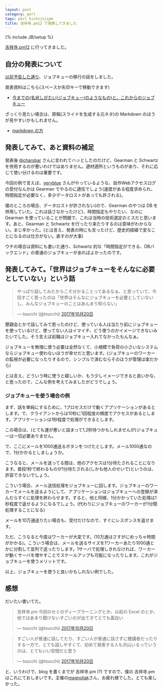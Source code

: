 ```yaml
---
layout: post
category: perl
tags: perl kichijojipm
title: 吉祥寺.pm12 で発表してきました
---
```

{% include JB/setup %}

[吉祥寺.pm12](https://kichijojipm.connpass.com/event/64456/) に行ってきました。

## 自分の発表について

[以前予告した通り](http://tsucchi.github.io/perl/2017/09/14/kichijoji-pm-yokoku)、ジョブキューの移行の話をしました。

発表資料はこちら(スペースか矢印キーで移動できます)

+ [今までの(名状しがたい)ジョブキュー(のようなもの)と、これからのジョブキュー](http://tsucchi.github.io/slides/kichijojipm/12/index.html#/title)

ざっくり見たい場合は、原稿(スライドを生成する元ネタ)の Markdown のほうが見やすいかもしれません。

+ [markdown の方](https://github.com/tsucchi/tsucchi.github.com/blob/master/slides/kichijojipm/12/index.md)

## 発表してみて、あと資料の補足

発表後 [@charsbar](https://twitter.com/charsbar) さんに言われてハッとしたのだけど、Gearman と Schwartz を併用するのが悪いわけではありません。適材適所というものがあり、それに応じて使い分けるのは重要です。

今回の例で言えば、[veryblue](https://twitter.com/veryblue0416) さんがやっているような、自作Webアクセスログの受付なんかは Gearman でやるのに適任でしょう(速度がある程度求められ、時間指定が必要なく、多少データロストがあっても許される)。

僕のところの場合、データロストが許されない(ので、Gearman のやつは DB を併用していた。これは話さなかったけど)、時間指定もやりたい、なのに Gearman を使っていることが問題で、これは当時の技術選定のミスだと思います。あと、Gearman と Schwartz を行ったり来たりするのは意味がわからない。まじ辛かった。(とは言え、発表の時にも言ったけど、歴史的経緯で変なことになるのは仕方がない。直すのが大事)

ウチの場合は資料にも書いた通り、Schwartz 的な「時間指定ができる、DBバックエンド」の普通のジョブキューがあればよかったのです。

## 発表してみて。「世界はジョブキューをそんなに必要としていない」という話

<blockquote class="twitter-tweet" data-lang="ja"><p lang="ja" dir="ltr">やっぱり話してみたからこそ分かることってあるなぁ、と思っていて、今回すごく思ったのは「世界はそんなにジョブキューを必要としていないし、みんなジョブキューのことはあんまり知らない」</p>&mdash; tsucchi (@tsucchi) <a href="https://twitter.com/tsucchi/status/921417871409811456?ref_src=twsrc%5Etfw">2017年10月20日</a></blockquote>
<script async src="//platform.twitter.com/widgets.js" charset="utf-8"></script>

懇親会とかで話してみて思ったのけど、使っている人は当たり前にジョブキューを使っているけど、使ってない人はイマイチ、どう使うのかイメージできないみたいでした。そう言えば前職はジョブキュー入れてなかったもんなぁ。

ジョブキューを無理に使う必要は全然なくて、小規模で負荷の小さいなシステムならジョブキュー使わないほうが幸せだと思います。(ジョブキューのワーカーの監視が必要になったりするので、シンプルで済むならそのほうが管理は楽だから)

とは言え、どういう時に使うと嬉しいか、もう少しイメージできると良いかな、と思ったので、こんな例を考えてみましたがどうでしょう。

### ジョブキューを使う場合の例

まず、話を単純にするために、1プロセスだけで動くアプリケーションがあるとします。で、クライアントからは10秒に1回程度の頻度でアクセスがあるとします。アプリケーションは1秒程度で処理ができるとします。

この場合は、(とても運が悪いと詰まって1,2秒待つかもしれませんが)ジョブキューは一切必要ありません。

で、ここにメールを1000通送るボタンをつけたとします。メール1000通なので、1分かかるとしましょうか。

こうなると、メールを送ってる間は、他のアクセスは1分待たされることになります。普段1秒で終わるものが1分待たされる(しかも他人のせいで)というのは、許容できないでしょう。

こういう場合、メール送信処理をジョブキューに回します。ジョブキューのワーカーでメールを送るようにして、アプリケーションはジョブキューへの登録が済んだらすぐに処理を終わらせます。すると、他と同様、1分かかっていた処理は1秒程度で返せるようになるでしょう。(代わりにジョブキューのワーカーが1分間処理することになる)

メールを10万通送りたい場合も、受付だけなので、すぐにレスポンスを返せます。

ただ、こうなると今度はワーカーが大変です。(10万通はさすがにめっちゃ時間がかかる)。こういう場合は、メールを送るサイズを1ワーカーあたり1000通とかに分割して並列で送ったりします。1サーバで処理しきれなければ、ワーカーが動くサーバを増やすことでスケールアップも可能になったりします。これがジョブキューを使うメリットです。

以上、ジョブキューを使うと良いかもしれない例でした。

## 感想

だいたい書いてた。

<blockquote class="twitter-tweet" data-lang="ja"><p lang="ja" dir="ltr">吉祥寺.pm 今回のセミのディープラーニングとか、以前の Excel のとか、他ではあまり聞けないすごいのが出てきてとても面白い</p>&mdash; tsucchi (@tsucchi) <a href="https://twitter.com/tsucchi/status/921415801952800768?ref_src=twsrc%5Etfw">2017年10月20日</a></blockquote>
<script async src="//platform.twitter.com/widgets.js" charset="utf-8"></script>

<blockquote class="twitter-tweet" data-lang="ja"><p lang="ja" dir="ltr">すごい人が普通に話してたり、すごい人が普通に話さずに聴講者だったりする一方で、とても話しやすくて、初めて発表する人も沢山いるっていうのは、とてもいい空間だと思う</p>&mdash; tsucchi (@tsucchi) <a href="https://twitter.com/tsucchi/status/921416162230935552?ref_src=twsrc%5Etfw">2017年10月20日</a></blockquote>
<script async src="//platform.twitter.com/widgets.js" charset="utf-8"></script>

と、いうわけで、blog を書くまでが 吉祥寺.pm (?) ですので、僕の 吉祥寺.pm はこれにておしまいです。主催の[magnoliak](https://twitter.com/magnolia_k_)さん、お疲れ様でした。とても楽しかった。


